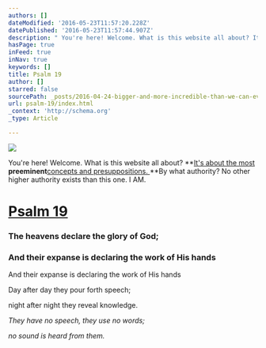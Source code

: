 ```yaml
---
authors: []
dateModified: '2016-05-23T11:57:20.228Z'
datePublished: '2016-05-23T11:57:44.907Z'
description: " You're here! Welcome. What is this website all about? It's about the most preeminent concepts and presuppositions. By what authority? No other higher authority exists than this one. I AM."
hasPage: true
inFeed: true
inNav: true
keywords: []
title: Psalm 19
author: []
starred: false
sourcePath: _posts/2016-04-24-bigger-and-more-incredible-than-we-can-ever-imagine.md
url: psalm-19/index.html
_context: 'http://schema.org'
_type: Article

---
```

![](https://the-grid-user-content.s3-us-west-2.amazonaws.com/d9fe2e5c-1171-4d42-9043-553d7ed17e92.jpg)

You're here! Welcome. What is this website all about? **[It's about the most ][0]**preeminent**[concepts and presuppositions. ][0]**By what authority? No other higher authority exists than this one. I AM.

# [Psalm 19][1]

### The heavens declare the glory of God;

### And their expanse is declaring the work of His hands

And their expanse is declaring the work of His hands

Day after day they pour forth speech;

night after night they reveal knowledge.

_They have no speech, they use no words;_

_no sound is heard from them._

[0]: https://thegrid.ai/mindpebble/13667f92-cbd3-4376-8827-2cbe38b66769/
[1]: null